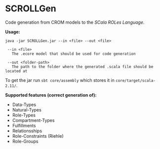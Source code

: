 SCROLLGen
=========
Code generation from CROM models to the *SCala ROLes Language*.

**Usage:**

```
java -jar SCROLLGen.jar --in <file> --out <file>

 --in <file>
   The .ecore model that should be used for code generation

 --out <folder-path>
   The path to the folder where the generated .scala file should be located at
```

To get the jar run ```sbt core/assembly``` which stores it in ```core/target/scala-2.11/```.

**Supported features (correct generation of):**
* Data-Types
* Natural-Types
* Role-Types
* Compartment-Types
* Fulfillments
* Relationsships
* Role-Constraints (Riehle)
* Role-Groups
